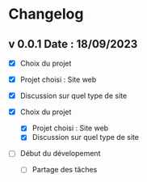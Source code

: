 # Changelog

## v 0.0.1 Date : 18/09/2023
- [x] Choix du projet
-  [x] Projet choisi : Site web
-  [x] Discussion sur quel type de site 

- [x] Choix du projet
    - [x] Projet choisi : Site web
    - [x] Discussion sur quel type de site
 
- [ ] Début du dévelopement 
    - [ ] Partage des tâches


